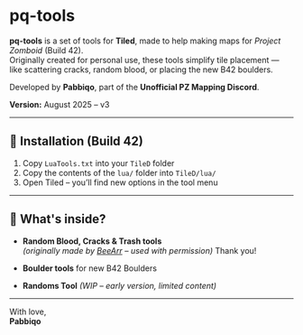 # pq-tools

**pq-tools** is a set of tools for **Tiled**, made to help making maps for *Project Zomboid* (Build 42).  
Originally created for personal use, these tools simplify tile placement — like scattering cracks, random blood, or placing the new B42 boulders.

Developed by **Pabbiqo**, part of the **Unofficial PZ Mapping Discord**.

**Version:** August 2025 – v3

---

## 🔧 Installation (Build 42)

1. Copy `LuaTools.txt` into your `TileD` folder  
2. Copy the contents of the `lua/` folder into `TileD/lua/`  
3. Open Tiled – you’ll find new options in the tool menu

---

## 🧱 What's inside?

- **Random Blood, Cracks & Trash tools**  
  *(originally made by [BeeArr](https://github.com/TheBeeArr/beearr-tiles-and-tools/tree/main) – used with permission)* Thank you!

- **Boulder tools** for new B42 Boulders

- **Randoms Tool** *(WIP – early version, limited content)*

---

With love,  
**Pabbiqo**
